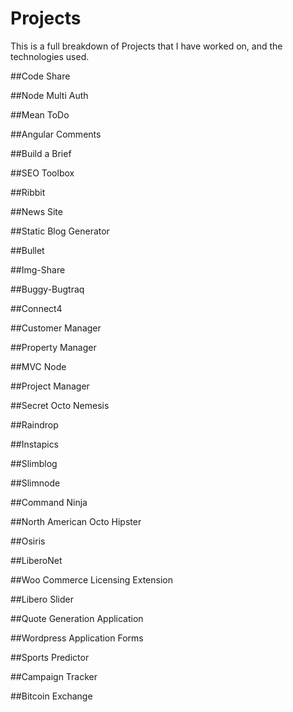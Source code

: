 Projects
===============================
This is a full breakdown of Projects that I have worked on, and the technologies used.

##Code Share

##Node Multi Auth

##Mean ToDo

##Angular Comments

##Build a Brief

##SEO Toolbox

##Ribbit

##News Site

##Static Blog Generator

##Bullet

##Img-Share

##Buggy-Bugtraq

##Connect4

##Customer Manager

##Property Manager

##MVC Node

##Project Manager

##Secret Octo Nemesis

##Raindrop

##Instapics

##Slimblog

##Slimnode

##Command Ninja

##North American Octo Hipster

##Osiris

##LiberoNet

##Woo Commerce Licensing Extension

##Libero Slider

##Quote Generation Application

##Wordpress Application Forms

##Sports Predictor

##Campaign Tracker

##Bitcoin Exchange